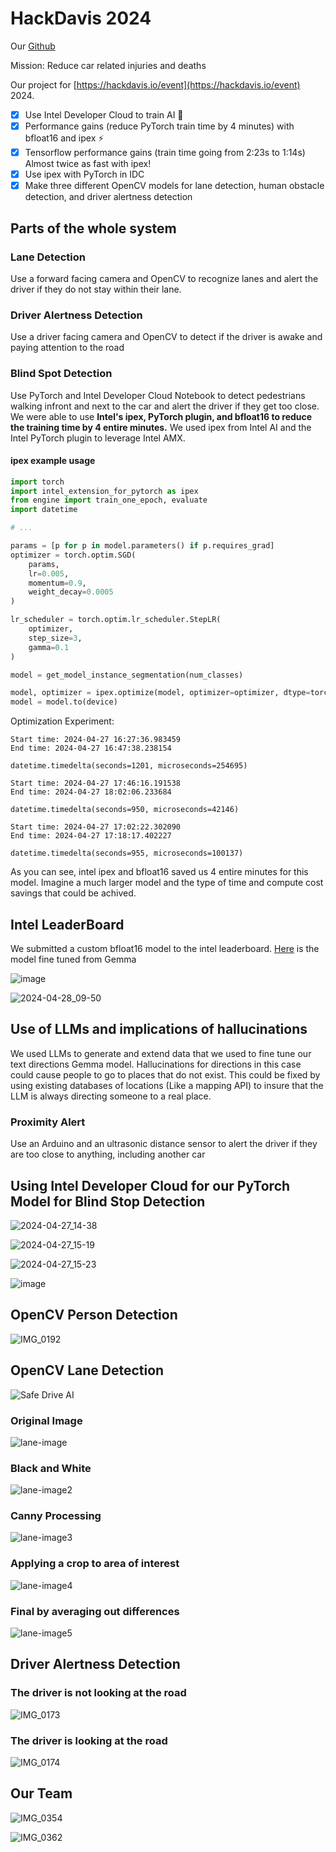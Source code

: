 # HackDavis 2024

Our [Github](https://github.com/JakeRoggenbuck/hackdavis-2024)

Mission: Reduce car related injuries and deaths

Our project for [https://hackdavis.io/event](https://hackdavis.io/event) 2024.

- [x] Use Intel Developer Cloud to train AI 🚀
- [x] Performance gains (reduce PyTorch train time by 4 minutes) with bfloat16 and ipex ⚡
- [x] Tensorflow performance gains (train time going from 2:23s to 1:14s) Almost twice as fast with ipex!
- [x] Use ipex with PyTorch in IDC
- [x] Make three different OpenCV models for lane detection, human obstacle detection, and driver alertness detection  

## Parts of the whole system

### Lane Detection
Use a forward facing camera and OpenCV to recognize lanes and alert the driver if they do not stay within their lane.

### Driver Alertness Detection
Use a driver facing camera and OpenCV to detect if the driver is awake and paying attention to the road

### Blind Spot Detection
Use PyTorch and Intel Developer Cloud Notebook to detect pedestrians walking infront and next to the car and alert the driver if they get too close. We were able to use **Intel's ipex, PyTorch plugin, and bfloat16 to reduce the training time by 4 entire minutes.** We used ipex from Intel AI and the Intel PyTorch plugin to leverage Intel AMX.

#### ipex example usage
```py
import torch
import intel_extension_for_pytorch as ipex
from engine import train_one_epoch, evaluate
import datetime

# ...

params = [p for p in model.parameters() if p.requires_grad]
optimizer = torch.optim.SGD(
    params,
    lr=0.005,
    momentum=0.9,
    weight_decay=0.0005
)

lr_scheduler = torch.optim.lr_scheduler.StepLR(
    optimizer,
    step_size=3,
    gamma=0.1
)

model = get_model_instance_segmentation(num_classes)

model, optimizer = ipex.optimize(model, optimizer=optimizer, dtype=torch.float32)
model = model.to(device)
```

Optimization Experiment:

```
Start time: 2024-04-27 16:27:36.983459
End time: 2024-04-27 16:47:38.238154

datetime.timedelta(seconds=1201, microseconds=254695)
```

```
Start time: 2024-04-27 17:46:16.191538
End time: 2024-04-27 18:02:06.233684

datetime.timedelta(seconds=950, microseconds=42146)
```

```
Start time: 2024-04-27 17:02:22.302090
End time: 2024-04-27 17:18:17.402227

datetime.timedelta(seconds=955, microseconds=100137)
```

As you can see, intel ipex and bfloat16 saved us 4 entire minutes for this model. Imagine a much larger model and the type of time and compute cost savings that could be achived.

## Intel LeaderBoard

We submitted a custom bfloat16 model to the intel leaderboard. [Here](https://huggingface.co/spaces/roggenbuck/gemma-bfloat16) is the model fine tuned from Gemma

![image](https://github.com/JakeRoggenbuck/hackdavis-2024/assets/35516367/2f8b1d4f-b13f-4bc0-98a3-aae2095e7456)

![2024-04-28_09-50](https://github.com/JakeRoggenbuck/hackdavis-2024/assets/35516367/a5d263d5-cd12-490c-ac5f-725db129ec5c)

## Use of LLMs and implications of hallucinations

We used LLMs to generate and extend data that we used to fine tune our text directions Gemma model. Hallucinations for directions in this case could cause people to go to places that do not exist. This could be fixed by using existing databases of locations (Like a mapping API) to insure that the LLM is always directing someone to a real place.

### Proximity Alert
Use an Arduino and an ultrasonic distance sensor to alert the driver if they are too close to anything, including another car 

## Using Intel Developer Cloud for our PyTorch Model for Blind Stop Detection

![2024-04-27_14-38](https://github.com/JakeRoggenbuck/hackdavis-2024/assets/35516367/04ad8614-f082-4455-9859-1f5221e16931)

![2024-04-27_15-19](https://github.com/JakeRoggenbuck/hackdavis-2024/assets/35516367/185f2b9e-9423-44be-8b31-d537f304a16d)

![2024-04-27_15-23](https://github.com/JakeRoggenbuck/hackdavis-2024/assets/35516367/a878533e-4dcf-426a-9683-86fece80e0d9)

![image](https://github.com/JakeRoggenbuck/hackdavis-2024/assets/35516367/8d26845a-87a4-490c-8c3b-339f4e3b70de)

## OpenCV Person Detection

![IMG_0192](https://github.com/JakeRoggenbuck/hackdavis-2024/assets/35516367/a249b115-1d7c-48b7-8c2f-f87c04769fcb)

## OpenCV Lane Detection

![Safe Drive AI](https://github.com/JakeRoggenbuck/hackdavis-2024/assets/35516367/68b01c54-52b2-4234-98f1-31a8e8732aa8)

### Original Image
![lane-image](https://github.com/JakeRoggenbuck/hackdavis-2024/assets/35516367/3457eaf7-1a5d-4db4-ac5f-d8cf5790430c)

### Black and White
![lane-image2](https://github.com/JakeRoggenbuck/hackdavis-2024/assets/35516367/c0649056-c728-4da0-8a30-7acca806ef22)

### Canny Processing
![lane-image3](https://github.com/JakeRoggenbuck/hackdavis-2024/assets/35516367/21a086e3-e459-4e64-8d68-96e1b0ea7f42)

### Applying a crop to area of interest
![lane-image4](https://github.com/JakeRoggenbuck/hackdavis-2024/assets/35516367/02485c8c-fe6a-4ef2-b82b-07bb57c6df0f)

### Final by averaging out differences
![lane-image5](https://github.com/JakeRoggenbuck/hackdavis-2024/assets/35516367/cd855467-ebd7-48e9-b189-9b789f33adca)

## Driver Alertness Detection

### The driver is not looking at the road
![IMG_0173](https://github.com/JakeRoggenbuck/hackdavis-2024/assets/35516367/6c6a9ec3-7acf-4f2d-b395-8ed7be9c4fff)

### The driver is looking at the road
![IMG_0174](https://github.com/JakeRoggenbuck/hackdavis-2024/assets/35516367/ed782c16-c5d3-40ae-8754-36687b489a17)

## Our Team
![IMG_0354](https://github.com/JakeRoggenbuck/hackdavis-2024/assets/35516367/e2886bc6-d88b-48b7-94e2-0a1a1440eb3d)

![IMG_0362](https://github.com/JakeRoggenbuck/hackdavis-2024/assets/35516367/75113c67-df4b-4ca6-8342-6b0bed205387)


